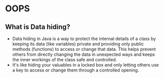 # OOPS
## What is Data hiding?
* Data hiding in Java is a way to protect the internal details of a class by keeping its data (like variables) private and providing only public methods (functions) to access or change that data. This helps prevent others from directly changing the data in unexpected ways and keeps the inner workings of the class safe and controlled.
* It's like hiding your valuables in a locked box and only letting others use a key to access or change them through a controlled opening.